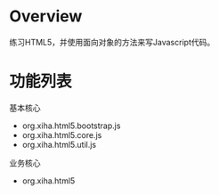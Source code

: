 Overview
==========================
练习HTML5，并使用面向对象的方法来写Javascript代码。

功能列表
========================
基本核心

* org.xiha.html5.bootstrap.js
* org.xiha.html5.core.js
* org.xiha.html5.util.js

业务核心

* org.xiha.html5